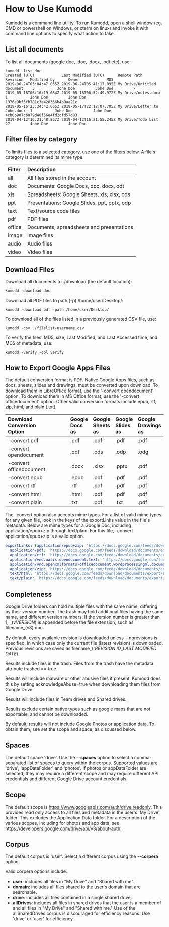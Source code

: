 # How to Use Kumodd

Kumodd is a command line utility. To run Kumodd, open a shell window (eg. CMD or
powershell on Windows, or xterm on linux) and invoke it with command line options to
specify what action to take.

## List all documents

To list all documents (google doc, .doc, .docx, .odt etc), use:
``` shell
kumodd -list doc
Created (UTC)            Last Modified (UTC)      Remote Path                   Revision   Modified by      Owner            MD5                       
2019-06-24T05:04:47.055Z 2019-06-24T05:41:17.095Z My Drive/Untitled document    3          Johe Doe         Johe Doe         -
2019-05-18T06:16:19.084Z 2019-05-18T06:52:49.972Z My Drive/notes.docx           1          Johe Doe         Johe Doe         1376e9bf5fb781c3e428356b4b9aa21c
2019-05-16T23:34:42.665Z 2019-05-17T22:18:07.705Z My Drive/Letter to John.docx  1          Johe Doe         Johe Doe         4cb0b987cb879d48f56e4fd2cfd57d83
2019-04-12T16:21:48.867Z 2019-04-12T16:21:55.245Z My Drive/Todo List            27         Johe Doe         Johe Doe         -                   
```

## Filter files by category

To limits files to a selected category, use one of the filters below.  A file's category
is determined its mime type.

Filter	| Description 
:------	| :-----------
all	| All files stored in the account
doc	| Documents: Google Docs, doc, docx, odt
xls	| Spreadsheets: Google Sheets, xls, xlsx, ods
ppt	| Presentations: Google Slides, ppt, pptx, odp
text	| Text/source code files
pdf	| PDF files
office	| Documents, spreadsheets and presentations
image	| Image files
audio	| Audio files
video	| Video files

## Download Files

Download all documents to ./download (the default location):

    kumodd -download doc

Download all PDF files to path (-p) /home/user/Desktop/:

    kumodd -download pdf -path /home/user/Desktop/

To download all of the files listed in a previously generated CSV file, use:

    kumodd -csv ./filelist-username.csv

To verify the files' MD5, size, Last Modified, and Last Accessed time, and MD5 of
metadata, use:

    kumodd -verify -col verify

## How to Export Google Apps Files

The default conversion format is PDF.  Native Google Apps files, such as docs, sheets,
slides and drawings, must be converted upon download.  To download them in LibreOffice
format, use the '-convert opendocument' option.  To download them in MS Office format,
use the '-convert officedocument' option.  Other valid conversion formats include epub,
rtf, zip, html, and plain (.txt).

Download<br/>Conversion<br/>Option			| Google<br/>Docs<br/>as | Google<br/>Sheets<br/>as | Google<br/>Slides<br/>as | Google<br/>Drawings<br/>as
:------			| :-----------	  | :-----------  | :----------- | :-----------
-convert pdf		| .pdf	| .pdf	| .pdf	| .pdf
-convert opendocument	| .odt	| .ods	| .odp	| .odg
-convert officedocument	| .docx	| .xlsx	| .pptx	| .pdf
-convert epub		| .epub	| .pdf	| .pdf	| .pdf
-convert rtf		| .rtf	| .pdf	| .pdf	| .pdf
-convert html		| .html	| .pdf	| .pdf	| .pdf
-convert plain		| .txt 	| .pdf	| .txt	| .pdf

The -convert option also accepts mime types.  For a list of valid mime types for any given
file, look in the keys of the exportLinks value in the file's metadata. Below are mime
types for a Google Doc, including application/epub+zip through text/plain. For this
file, -convert application/epub+zip is a valid option.

``` yaml
exportLinks: {application/epub+zip: 'https://docs.google.com/feeds/download/documents/export/Export?id=1ut6_Od8NcNo1Lh-QOgNmMZxvbsK14sMnoo&exportFormat=epub',
  application/pdf: 'https://docs.google.com/feeds/download/documents/export/Export?id=1ut6_Od8NcNo1Lh-QOgNmMZxvbsK14sMnoo&exportFormat=pdf',
  application/rtf: 'https://docs.google.com/feeds/download/documents/export/Export?id=1ut6_Od8NcNo1Lh-QOgNmMZxvbsK14sMnoo&exportFormat=rtf',
  application/vnd.oasis.opendocument.text: 'https://docs.google.com/feeds/download/documents/export/Export?id=1ut6_Od8NcNo1Lh-QOgNmMZxvbsK14sMnoo&exportFormat=odt',
  application/vnd.openxmlformats-officedocument.wordprocessingml.document: 'https://docs.google.com/feeds/download/documents/export/Export?id=1ut6_Od8NcNo1Lh-QOgNmMZxvbsK14sMnoo&exportFormat=docx',
  application/zip: 'https://docs.google.com/feeds/download/documents/export/Export?id=1ut6_Od8NcNo1Lh-QOgNmMZxvbsK14sMnoo&exportFormat=zip',
  text/html: 'https://docs.google.com/feeds/download/documents/export/Export?id=1ut6_Od8NcNo1Lh-QOgNmMZxvbsK14sMnoo&exportFormat=html',
  text/plain: 'https://docs.google.com/feeds/download/documents/export/Export?id=1ut6_Od8NcNo1Lh-QOgNmMZxvbsK14sMnoo&exportFormat=txt'}
```

## Completeness

Google Drive folders can hold multiple files with the same name, differing by their
version number. The trash may hold additional files having the same name, and different
version numbers.  If the version number is greater than 1, \_(v*VERSION*) is appended
before the file extension, such as filename\_(v8).doc.

By default, every available revision is downloaded unless --norevisions is specified, in
which case only the current file (latest revision) is downloaded.  Previous
revisions are saved as filename\_(r*REVISION ID*\_*LAST MODIFIED DATE*).

Results include files in the trash. Files from the trash have the metadata attribute
trashed == true.

Results will include malware or other abusive files if present. Kumodd does this by
setting acknowledgeAbuse=true when downloading them files from Google Drive.

Results will include files in Team drives and Shared drives.

Results exclude certain native types such as google maps that are not exportable, and
cannot be downloaded.

By default, results will not include Google Photos or application data.  To obtain them,
see set the scope and space, as discussed below.

## Spaces

The default space 'drive'.  Use the __--spaces__ option to select a comma-separated list
of spaces to query within the corpus. Supported values are 'drive', 'appDataFolder' and
'photos'.  If photos or appDataFolder are selected, they may require a different scope
and may require different API credentials and different Google Drive account
credentials.

## Scope
    
The default scope is https://www.googleapis.com/auth/drive.readonly.  This provides read
only access to all files and metadata in the user's 'My Drive' folder. This excludes the
Application Data folder.  For a description of the various scopes, including for photos
and app data, see https://developers.google.com/drive/api/v3/about-auth.

## Corpus

The default corpus is 'user'. Select a different corpus using the __--corpera__ option.
    
Valid corpera options include:
* __user__: includes all files in "My Drive" and "Shared with me".  
* __domain__: includes all files shared to the user's domain that are searchable.  
* __drive__: includes all files contained in a single shared drive.  
* __allDrives__: includes all files in shared drives that the user is a member of and all files in "My Drive" and "Shared with me." Use of the allSharedDrives corpus is discouraged for efficiency reasons. Use 'drive' or 'user' for efficiency.

